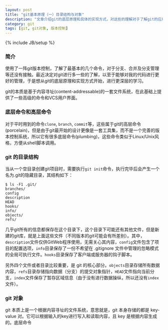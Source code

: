 ```yaml
---
layout: post
title: "git基本原理（一）目录结构与对象"
description: "文章介绍git的底层原理和具体的实现方式，对这些的理解对于了解git的应用和发现它的强大是非常有用的。本文将介绍git的底层命令和高层命令的分类，以及git对象的基本知识。"
category: git
tags: [git, git对象, 版本控制]
---
```

{% include JB/setup %}

### 简介

使用了一阵git版本控制，了解了最基本的几个命令，对于分支、合并及分支管理等还没有接触。最近决定对git进行多一些的了解，以至于能够对我的代码进行更好的管理，于是想从git的底层原理和实现方式开始，进行更深层的学习。

git的本质是基于内容寻址(content-addressable)的一套文件系统，在此基础上提供了一些高级的命令和VCS用户界面。

<!-- more -->

### 底层命令和高层命令

对于平时用到的命令`clone`, `branch`, `commit`等，这些属于git的高层命令(porcelain)，但是由于git最开始的设计更像是一套工具集，而不是一个完善的版本控制系统，所以它有很多底层命令(plumbing)，这些命令类似于Linux/Unix风格，方便从shell脚本调用。

### git 的目录结构

当从一个空目录创建git项目时，需要执行`git init`命令，执行完毕后会产生一个名为.git的隐藏目录，其结构如下：

	$ ls -F1 .git/
	branches/
	config
	description
	HEAD
	hooks/
	info/
	objects/
	refs/

几乎git所有的信息都保存在这个目录下，这个目录下可能还有其他文件，但是新建的git库，就是上面这些文件（不同版本的git可能会有所差别）。其中，`description`文件仅供GitWeb程序使用，无需关心其内容，`config`文件包含了项目的配置选项，`info`目录保存了一份不希望在 .gitignore 文件中管理的忽略模式的全局可执行文件。`hooks`目录保存了客户端或服务器的钩子脚本。

另外四个文件或者目录比较重要，是 git 的核心部分。`objects`目录存储所有数据内容，`refs`目录存储指向数据（分支）的提交对象指针，`HEAD`文件指向当前分支，`index`文件保存了暂存区域信息（由于没有进行数据操纵，所以还没有`index`文件）。

### git 对象

git 本质上是一个根据内容寻址的文件系统，意思就是，git 本身存储的都是 key-value 对。它可以根据输入的key进行写入和读取内容，且 key 是根据内容生成的。底层命令
